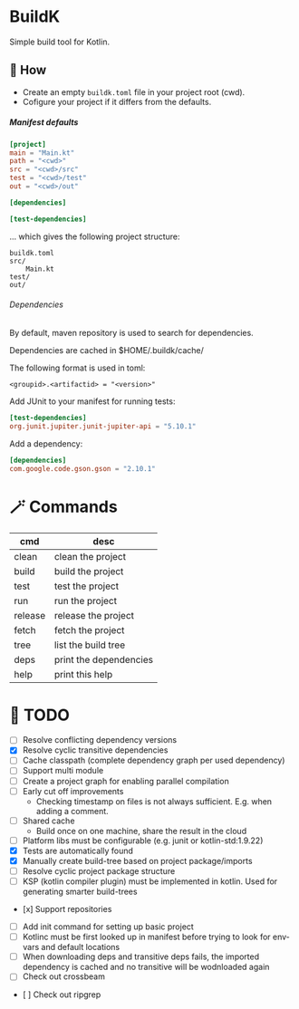 # BuildK
Simple build tool for Kotlin.

## 📜 How
- Create an empty `buildk.toml` file in your project root (cwd).
- Cofigure your project if it differs from the defaults.

##### Manifest defaults
```toml
[project]
main = "Main.kt"
path = "<cwd>"
src = "<cwd>/src"
test = "<cwd>/test"
out = "<cwd>/out"

[dependencies]

[test-dependencies]
```
... which gives the following project structure:

```
buildk.toml
src/
    Main.kt
test/
out/
```

###### Dependencies
By default, maven repository is used to search for dependencies.

Dependencies are cached in $HOME/.buildk/cache/

The following format is used in toml: 

`<groupid>.<artifactid> = "<version>"`

Add JUnit to your manifest for running tests:
```toml
[test-dependencies]
org.junit.jupiter.junit-jupiter-api = "5.10.1"
```

Add a dependency:
```toml
[dependencies]
com.google.code.gson.gson = "2.10.1"
```

# 🪄 Commands

| cmd | desc |
| --- | ---- |
| clean   | clean the project      |
| build   | build the project      |
| test    | test the project       |
| run     | run the project        |
| release | release the project    |
| fetch   | fetch the project      |
| tree    | list the build tree    |
| deps    | print the dependencies |
| help    | print this help        |

# 🚧 TODO
- [ ] Resolve conflicting dependency versions
- [x] Resolve cyclic transitive dependencies
- [ ] Cache classpath (complete dependency graph per used dependency)
- [ ] Support multi module
- [ ] Create a project graph for enabling parallel compilation
- [ ] Early cut off improvements
  * Checking timestamp on files is not always sufficient. E.g. when adding a comment.
- [ ] Shared cache 
  * Build once on one machine, share the result in the cloud
- [ ] Platform libs must be configurable (e.g. junit or kotlin-std:1.9.22)
- [x] Tests are automatically found
- [x] Manually create build-tree based on project package/imports
- [ ] Resolve cyclic project package structure
- [ ] KSP (kotlin compiler plugin) must be implemented in kotlin. Used for generating smarter build-trees
- [x] Support repositories
- [ ] Add init command for setting up basic project
- [ ] Kotlinc must be first looked up in manifest before trying to look for env-vars and default locations
- [ ] When downloading deps and transitive deps fails, the imported dependency is cached and no transitive will be wodnloaded again
- [ ] Check out crossbeam
- [ ] Check out ripgrep
